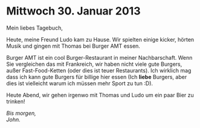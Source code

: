 Mittwoch 30. Januar 2013
========

Mein liebes Tagebuch,

Heute, meine Freund Ludo kam zu Hause. Wir spielten einige kicker, hörten Musik und gingen mit Thomas bei Burger AMT essen.

Burger AMT ist ein cool Burger-Restaurant in meiner Nachbarschaft. Wenn Sie vergleichen das mit Frankreich, wir haben nicht viele gute Burgers, außer Fast-Food-Ketten (oder dies ist teuer Restaurants). Ich wirklich mag dass ich kann gute Burgers für billige hier essen (Ich __liebe__ Burgers, aber dies ist vielleicht warum ich müssen mehr Sport zu tun :D).

Heute Abend, wir gehen irgenwo mit Thomas und Ludo um ein paar Bier zu trinken!

_Bis morgen,_   
_John._